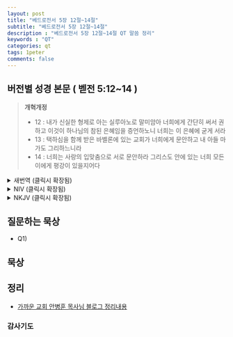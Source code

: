 ```yaml
---
layout: post
title: "베드로전서 5장 12절~14절"
subtitle: "베드로전서 5장 12절~14절"
description : "베드로전서 5장 12절~14절 QT 말씀 정리"
keywords : "QT"
categories: qt
tags: 1peter
comments: false
---
```


## 버전별 성경 본문 ( 벧전 5:12~14 )

> **개혁개정**
>* 12 : 내가 신실한 형제로 아는 실루아노로 말미암아 너희에게 간단히 써서 권하고 이것이 하나님의 참된 은혜임을 증언하노니 너희는 이 은혜에 굳게 서라
>* 13 : 택하심을 함께 받은 바벨론에 있는 교회가 너희에게 문안하고 내 아들 마가도 그리하느니라
>* 14 : 너희는 사랑의 입맞춤으로 서로 문안하라 그리스도 안에 있는 너희 모든 이에게 평강이 있을지어다

<details>
<summary> 새번역 (클릭시 확장됨)</summary>
<div markdown="1">

>* 12 : 내가 신실한 형제로 여기는 실루아노의 손을 빌려서 나는 여러분에게 몇 마디 썼습니다. 이로써 나는 여러분을 격려하고 이것이 하나님의 참된 은혜라는 것을 증거합니다. 여러분은 이 은혜 안에 든든히 서십시오.
>* 13 : 여러분과 함께 택하심을 받은 바빌론에 있는 자매 교회와 나의 아들 마가가 여러분에게 문안합니다.
>* 14 : 여러분도 사랑의 입맞춤으로써 서로 문안하십시오. 그리스도 안에 있는 여러분 모두에게 평화가 있기를 빕니다.
</div>
</details>

<details>
<summary> NIV (클릭시 확장됨)</summary>
<div markdown="1">

>* 12 : With the help of Silas, whom I regard as a faithful brother, I have written to you briefly, encouraging you and testifying that this is the true grace of God. Stand fast in it.
>* 13 : She who is in Babylon, chosen together with you, sends you her greetings, and so does my son Mark.
>* 14 : Greet one another with a kiss of love.
Peace to all of you who are in Christ.
</div>
</details>

<details>
<summary> NKJV (클릭시 확장됨)</summary>
<div markdown="1">

>* 12 : By Silvanus, our faithful brother as I consider him, I have written to you briefly, exhorting and testifying that this is the true grace of God in which you stand.
>* 13 : She who is in Babylon, elect together with you, greets you; and so does Mark my son.
>* 14 : Greet one another with a kiss of love.
Peace to you all who are in Christ Jesus. Amen.
</div>
</details>

## 질문하는 묵상

* Q1) 

## 묵상


## 정리
* [가까운 교회 안병훈 목사님 블로그 정리내용](https://blog.naver.com/tolerance2018)

### 감사기도

